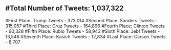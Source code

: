 #Total Number of Tweets: 1,037,322 
---
#First Place: Trump Tweets - 373,014
#Second Place: Sanders Tweets - 315,057
#Third Place: Cruz Tweets - 164,896
#Fourth Place: Clinton Tweets - 90,328
#Fifth Place: Rubio Tweets - 58,943
#Sixth Place: Jeb! Tweets - 13,546
#Seventh Place: Kasich Tweets - 12,834
#Last Place: Carson Tweets - 8,707
